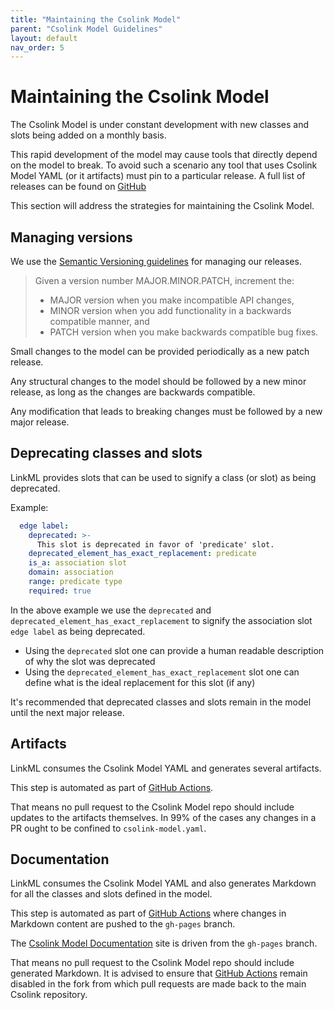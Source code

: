 ```yaml
---
title: "Maintaining the Csolink Model"
parent: "Csolink Model Guidelines"
layout: default
nav_order: 5
---
```


# Maintaining the Csolink Model

The Csolink Model is under constant development with new classes and slots being added on a monthly basis.

This rapid development of the model may cause tools that directly depend on the model to break. To avoid such a scenario any tool that uses Csolink Model YAML (or it artifacts) must pin to a particular release. A full list of releases can be found on [GitHub](https://github.com/csolink/csolink-model/releases)


This section will address the strategies for maintaining the Csolink Model.


## Managing versions

We use the [Semantic Versioning guidelines](https://semver.org/) for managing our releases.

> Given a version number MAJOR.MINOR.PATCH, increment the:
> - MAJOR version when you make incompatible API changes,
> - MINOR version when you add functionality in a backwards compatible manner, and
> - PATCH version when you make backwards compatible bug fixes.


Small changes to the model can be provided periodically as a new patch release. 

Any structural changes to the model should be followed by a new minor release, as long as the changes are backwards compatible.

Any modification that leads to breaking changes must be followed by a new major release.


## Deprecating classes and slots

LinkML provides slots that can be used to signify a class (or slot) as being deprecated.

Example:
```yaml
  edge label:
    deprecated: >-
      This slot is deprecated in favor of 'predicate' slot.
    deprecated_element_has_exact_replacement: predicate
    is_a: association slot
    domain: association
    range: predicate type
    required: true
```

In the above example we use the `deprecated` and `deprecated_element_has_exact_replacement` to signify the association slot `edge label` as being deprecated.
- Using the `deprecated` slot one can provide a human readable description of why the slot was deprecated
- Using the `deprecated_element_has_exact_replacement` slot one can define what is the ideal replacement for this slot (if any)

It's recommended that deprecated classes and slots remain in the model until the next major release.


## Artifacts

LinkML consumes the Csolink Model YAML and generates several artifacts.

This step is automated as part of [GitHub Actions](https://github.com/csolink/csolink-model/actions). 

That means no pull request to the Csolink Model repo should include updates to the artifacts themselves. In 99% of the cases any changes in a PR ought to be confined to `csolink-model.yaml`.


## Documentation

LinkML consumes the Csolink Model YAML and also generates Markdown for all the classes and slots defined in the model.

This step is automated as part of [GitHub Actions](https://github.com/csolink/csolink-model/actions) where changes in Markdown content are pushed to the `gh-pages` branch. 

The [Csolink Model Documentation](https://csolink.github.io/csolink-model/) site is driven from the `gh-pages` branch.

That means no pull request to the Csolink Model repo should include generated Markdown. It is advised to ensure that [GitHub Actions](https://github.com/csolink/csolink-model/actions) remain disabled in the fork from which pull requests are made back to the main Csolink repository.
